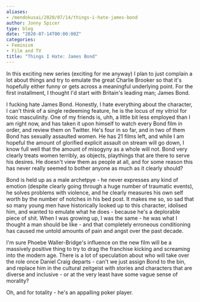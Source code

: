 ```yaml
---
aliases:
- /mendokusai/2020/07/14/things-i-hate-james-bond
author: Jonny Spicer
type: blog
date: "2020-07-14T00:00:00Z"
categories:
- Feminism
- Film and TV
title: "Things I Hate: James Bond"
---
```

In this exciting new series (exciting for me anyway) I plan to just complain a lot about things and
try to emulate the great Charlie Brooker so that it's hopefully either funny or gets across a
meaningful underlying point. For the first installment, I thought I'd start with Britain's
leading man; James Bond.

I fucking hate James Bond. Honestly, I hate everything about the character, I can't think of a
single redeeming feature, he is the locus of my vitriol for toxic masculinity. One of my friends is,
uhh, a little bit less employed than I am right now, and has taken it upon himself to watch every
Bond film in order, and review them on Twitter. He's four in so far, and in two of them Bond has sexually
assaulted women. He has 21 films left, and while I am hopeful the amount of glorified explicit assault
on stream will go down, I know full well that the amount of misogyny as a whole will not. Bond very
clearly treats women terribly, as objects, playthings that are there to serve his desires. He doesn't
view them as people at all, and for some reason this has never really seemed to bother anyone as much as it clearly should?

Bond is held up as a male archetpye - he never expresses any kind of emotion (despite clearly going through a huge number
of traumatic events), he solves problems with violence, and he clearly measures his own self worth by the number of notches in
his bed post. It makes me so, so sad that so many young men have historically looked up to this character, idolised him, and
wanted to emulate what he does - because he's a deplorable piece of shit. When I was growing up, I was the same - he was what
I thought a man should be like - and that completely erroneous conditioning has caused me untold amounts of pain and angst over
the past decade.

I'm sure Phoebe Waller-Bridge's influence on the new film will be a massively positive thing to try to drag the franchise kicking
and screaming into the modern age. There is a lot of speculation about who will take over the role once Daniel Craig departs - can't
we just assign Bond to the bin, and replace him in the cultural zeitgeist with stories and characters that are diverse and inclusive -
or at the very least have some vague sense of morality?

Oh, and for totality - he's an appalling poker player.
